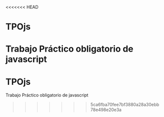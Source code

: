 <<<<<<< HEAD
# TPOjs
Trabajo Práctico obligatorio de javascript
=======
# TPOjs
Trabajo Práctico obligatorio de javascript
>>>>>>> 5ca6fba70fee7bf3880a28a30ebb78e498e20e3a
